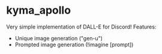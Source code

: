 # kyma_apollo
Very simple implementation of DALL-E for Discord!
Features:
  * Unique image generation ("gen-u")
  * Prompted image generation (!imagine [prompt])

